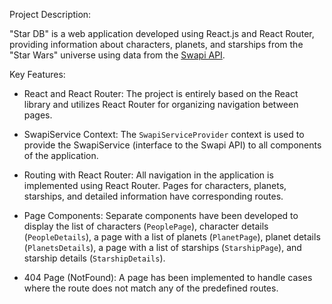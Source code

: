Project Description:

"Star DB" is a web application developed using React.js and React Router, providing information about characters, planets, and starships from the "Star Wars" universe using data from the [Swapi API](https://swapi.dev/).

Key Features:

- React and React Router: The project is entirely based on the React library and utilizes React Router for organizing navigation between pages.

- SwapiService Context: The `SwapiServiceProvider` context is used to provide the SwapiService (interface to the Swapi API) to all components of the application.

- Routing with React Router: All navigation in the application is implemented using React Router. Pages for characters, planets, starships, and detailed information have corresponding routes.

- Page Components: Separate components have been developed to display the list of characters (`PeoplePage`), character details (`PeopleDetails`), a page with a list of planets (`PlanetPage`), planet details (`PlanetsDetails`), a page with a list of starships (`StarshipPage`), and starship details (`StarshipDetails`).

- 404 Page (NotFound): A page has been implemented to handle cases where the route does not match any of the predefined routes.
